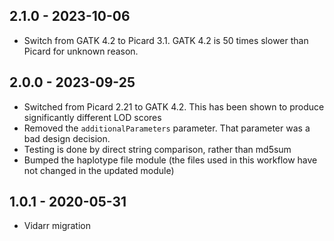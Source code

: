 ## 2.1.0 - 2023-10-06
- Switch from GATK 4.2 to Picard 3.1. GATK 4.2 is 50 times slower than Picard for unknown reason.

## 2.0.0 - 2023-09-25
- Switched from Picard 2.21 to GATK 4.2. This has been shown to produce significantly different LOD scores
- Removed the `additionalParameters` parameter. That parameter was a bad design decision.
- Testing is done by direct string comparison, rather than md5sum
- Bumped the haplotype file module (the files used in this workflow have not changed in the updated module)

## 1.0.1 - 2020-05-31
- Vidarr migration
